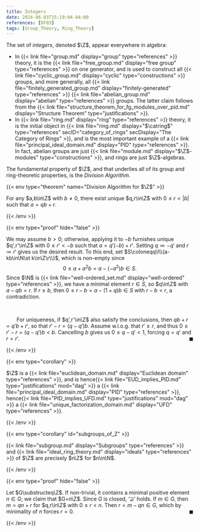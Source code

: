 ```yaml
---
title: Integers
date: 2024-06-03T15:19:04-04:00
references: [DF03]
tags: [Group_Theory, Ring_Theory]
---
```


The set of *integers*, denoted $\Z$, appear everywhere in algebra:
* In {{< link file="group.md" display="group" type="references" >}} theory, it is the {{< link file="free_group.md" display="free group" type="references" >}} on one generator, and is used to construct all {{< link file="cyclic_group.md" display="cyclic" type="constructions" >}} groups, and more generally, all {{< link file="finitely_generated_group.md" display="finitely-generated" type="references" >}} {{< link file="abelian_group.md" display="abelian" type="references" >}} groups. The latter claim follows from the {{< link file="structure_theorem_for_fg_modules_over_pid.md" display="Structure Theorem" type="justifications" >}}.
* In {{< link file="ring.md" display="ring" type="references" >}} theory, it is the initial object in {{< link file="ring.md" display="$\catring$" type="references" secID="category_of_rings" secDisplay="The Category of Rings" >}}, and is the most important example of a {{< link file="principal_ideal_domain.md" display="PID" type="references" >}}. In fact, abelian groups are just {{< link file="module.md" display="$\Z$-modules" type="constructions" >}}, and rings are just $\Z$-algebras.

The fundamental property of $\Z$, and that underlies all of its group and ring-theoretic properties, is the *Division Algorithm*.

{{< env type="theorem" name="Division Algorithm for $\Z$" >}}

For any $a,b\in\Z$ with $b\neq0$, there exist unique $q,r\in\Z$ with $0\leq r<|b|$ such that $a=qb+r$.

{{< /env >}}

{{< env type="proof" hide="false" >}}

We may assume $b>0$; otherwise, applying it to $-b$ furnishes unique $q',r'\in\Z$ with $0\leq r'<-b$ such that $a=q'(-b)+r'$. Setting $q\coloneqq-q'$ and $r\coloneqq r'$ gives us the desired result. To this end, set $S\coloneqq\l\\{a-kb\in\N\st k\in\Z\r\\}$, which is non-empty since
$$\begin{equation}
    0\leq a+a^2b=a-(-a^2)b\in S.
\end{equation}$$
Since $\N$ is {{< link file="well-ordered_set.md" display="well-ordered" type="references" >}}, we have a minimal element $r\in S$, so $q\in\Z$ with $a-qb=r$. If $r\geq b$, then $0\leq r-b=a-(1+q)b\in S$ with $r-b<r$, a contradiction.

<br>

&emsp;&emsp;For uniqueness, if $q',r'\in\Z$ also satisfy the conclusions, then $qb+r=q'b+r'$, so that $r'-r=(q-q')b$. Assume w.l.o.g. that $r'\geq r$, and thus $0\leq r'-r=(q-q')b<b$. Cancelling $b$ gives us $0\leq q-q'<1$, forcing $q=q'$ and $r=r'$.<span style="float:right;">$\blacksquare$</span>

{{< /env >}}

{{< env type="corollary" >}}

$\Z$ is a {{< link file="euclidean_domain.md" display="Euclidean domain" type="references" >}}, and is hence{{< link file="EUD_implies_PID.md" type="justifications" mod="dag" >}} a {{< link file="principal_ideal_domain.md" display="PID" type="references" >}}, hence{{< link file="PID_implies_UFD.md" type="justifications" mod="dag" >}} a {{< link file="unique_factorization_domain.md" display="UFD" type="references" >}}.

{{< /env >}}

{{< env type="corollary" id="subgroups_of_Z" >}}

{{< link file="subgroup.md" display="Subgroups" type="references" >}} and {{< link file="ideal_ring_theory.md" display="ideals" type="references" >}} of $\Z$ are precisely $n\Z$ for $n\in\N$.

{{< /env >}}

{{< env type="proof" hide="false" >}}

Let $G\substructeq\Z$. If non-trivial, it contains a minimal positive element $n\in G$; we claim that $G=n\Z$. Since $G$ is closed, ‘$\supseteq$’ holds. If $m\in G$, then $m=qn+r$ for $q,r\in\Z$ with $0\leq r<n$. Then $r=m-qn\in G$, which by minimality of $n$ forces $r=0$.<span style="float:right;">$\blacksquare$</span>

{{< /env >}}
